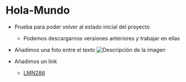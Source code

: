 # Hola-Mundo

- Prueba para poder volver al estado inicial del proyecto
  - Podemos descargarnos versiones anteriores y trabajar en ellas

- Añadimos una foto entre el texto
  ![Descripción de la imagen](Fotos/paisaje-2.jpeg)

- Añadimos un link
   - [LMN286](https://github.com/lmn286/Hola-Mundo)
